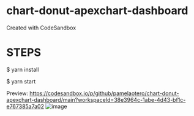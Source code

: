 # chart-donut-apexchart-dashboard
Created with CodeSandbox

# STEPS
$ yarn install


$ yarn start

Preview:
https://codesandbox.io/p/github/pamelaotero/chart-donut-apexchart-dashboard/main?workspaceId=38e3964c-1abe-4d43-bf1c-e767385a7a02
![image](https://github.com/user-attachments/assets/25eab637-58bb-41d7-a54a-4d6beba8cf69)
